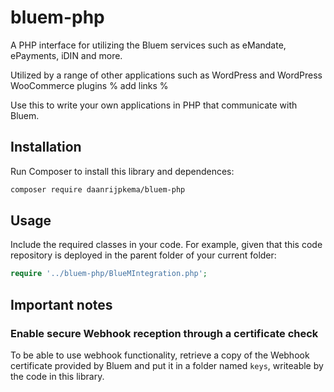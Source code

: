 # bluem-php

A PHP interface for utilizing the Bluem services such as eMandate, ePayments, iDIN and more.

Utilized by a range of other applications such as WordPress and WordPress WooCommerce plugins 
% add links %

Use this to write your own applications in PHP that communicate with Bluem.

## Installation

Run Composer to install this library and dependences:

```bash
composer require daanrijpkema/bluem-php
```

## Usage

Include the required classes in your code. 
For example, given that this code repository is deployed in the parent folder of your current folder:

```php
require '../bluem-php/BlueMIntegration.php';
```





## Important notes

### Enable secure Webhook reception through a certificate check
To be able to use webhook functionality, retrieve a copy of the Webhook certificate provided by Bluem and put it in a folder named `keys`, writeable by the code in this library.
